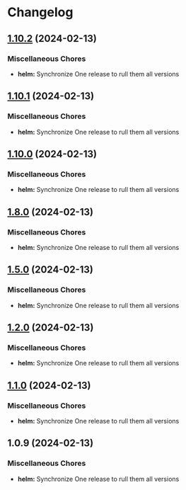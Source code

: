 # Changelog

## [1.10.2](https://github.com/bhuism/nextjstryout2/compare/helm-v1.10.1...helm-v1.10.2) (2024-02-13)


### Miscellaneous Chores

* **helm:** Synchronize One release to rull them all versions

## [1.10.1](https://github.com/bhuism/nextjstryout2/compare/helm-v1.10.0...helm-v1.10.1) (2024-02-13)


### Miscellaneous Chores

* **helm:** Synchronize One release to rull them all versions

## [1.10.0](https://github.com/bhuism/nextjstryout2/compare/helm-v1.8.0...helm-v1.10.0) (2024-02-13)


### Miscellaneous Chores

* **helm:** Synchronize One release to rull them all versions

## [1.8.0](https://github.com/bhuism/nextjstryout2/compare/helm-v1.5.0...helm-v1.8.0) (2024-02-13)


### Miscellaneous Chores

* **helm:** Synchronize One release to rull them all versions

## [1.5.0](https://github.com/bhuism/nextjstryout2/compare/helm-v1.4.0...helm-v1.5.0) (2024-02-13)


### Miscellaneous Chores

* **helm:** Synchronize One release to rull them all versions

## [1.2.0](https://github.com/bhuism/nextjstryout2/compare/helm-v1.1.0...helm-v1.2.0) (2024-02-13)


### Miscellaneous Chores

* **helm:** Synchronize One release to rull them all versions

## [1.1.0](https://github.com/bhuism/nextjstryout2/compare/helm-v1.0.9...helm-v1.1.0) (2024-02-13)


### Miscellaneous Chores

* **helm:** Synchronize One release to rull them all versions

## 1.0.9 (2024-02-13)


### Miscellaneous Chores

* **helm:** Synchronize One release to rull them all versions
